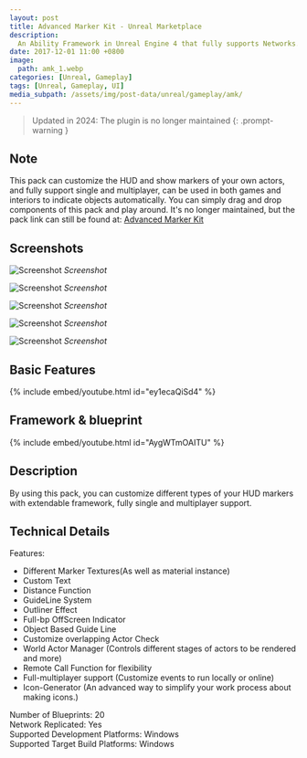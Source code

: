 ```yaml
---
layout: post
title: Advanced Marker Kit - Unreal Marketplace
description: 
  An Ability Framework in Unreal Engine 4 that fully supports Networks. The framework is intended for Designers to expand with and create new abilities without worrying about network and basic setups. The system should work on LAN and/or other Online Subsystems (Steam etc.)
date: 2017-12-01 11:00 +0800
image:
  path: amk_1.webp
categories: [Unreal, Gameplay]
tags: [Unreal, Gameplay, UI]
media_subpath: /assets/img/post-data/unreal/gameplay/amk/
---
```


> Updated in 2024: The plugin is no longer maintained
{: .prompt-warning }

## Note
This pack can customize the HUD and show markers of your own actors, and fully support single and multiplayer, can be used in both games and interiors to indicate objects automatically. You can simply drag and drop components of this pack and play around. It's no longer maintained, but the pack link can still be found at: [Advanced Marker Kit]

## Screenshots
![Screenshot](amk_1.webp)
_Screenshot_

![Screenshot](amk_2.webp)
_Screenshot_

![Screenshot](amk_3.webp)
_Screenshot_

![Screenshot](amk_4.webp)
_Screenshot_

![Screenshot](amk_5.webp)
_Screenshot_

## Basic Features
{% include embed/youtube.html id="ey1ecaQiSd4" %}

## Framework & blueprint
{% include embed/youtube.html id="AygWTmOAITU" %}

## Description
By using this pack, you can customize different types of your HUD markers with extendable framework, fully single and multiplayer support.

## Technical Details
Features:
- Different Marker Textures(As well as material instance)
- Custom Text
- Distance Function
- GuideLine System
- Outliner Effect
- Full-bp OffScreen Indicator
- Object Based Guide Line
- Customize overlapping Actor Check
- World Actor Manager (Controls different stages of actors to be rendered and more)
- Remote Call Function for flexibility
- Full-multiplayer support (Customize events to run locally or online)
- Icon-Generator (An advanced way to simplify your work process about making icons.)


Number of Blueprints: 20\
Network Replicated: Yes\
Supported Development Platforms: Windows\
Supported Target Build Platforms: Windows


[Advanced Marker Kit]: https://www.unrealengine.com/marketplace/en-US/product/advanced-marker-kit



